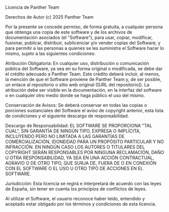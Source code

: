 Licencia de Panther Team

Derechos de Autor (c) 2025 Panther Team

Por la presente se concede permiso, de forma gratuita, a cualquier persona que obtenga una copia de este software y de los archivos de documentación asociados (el "Software"), para usar, copiar, modificar, fusionar, publicar, distribuir, sublicenciar y/o vender copias del Software, y para permitir a las personas a quienes se les suministre el Software hacer lo mismo, sujeto a las siguientes condiciones:

Atribución Obligatoria:
En cualquier uso, distribución o comunicación pública del Software, ya sea en su forma original o modificada, se debe dar el crédito adecuado a Panther Team. Este crédito deberá incluir, al menos, la mención de que el Software proviene de Panther Team y, de ser posible, un enlace al repositorio o sitio web original ([URL del repositorio]). La atribución debe ser visible en la documentación, en la interfaz del software o en cualquier otro medio donde se haga público el uso del mismo.

Conservación de Avisos:
Se deberá conservar en todas las copias o porciones sustanciales del Software el aviso de copyright anterior, esta lista de condiciones y el siguiente descargo de responsabilidad.

Descargo de Responsabilidad:
EL SOFTWARE SE PROPORCIONA "TAL CUAL", SIN GARANTÍA DE NINGÚN TIPO, EXPRESA O IMPLÍCITA, INCLUYENDO PERO NO LIMITADA A LAS GARANTÍAS DE COMERCIALIZACIÓN, IDONEIDAD PARA UN PROPÓSITO PARTICULAR Y NO INFRACCIÓN. EN NINGÚN CASO LOS AUTORES O TITULARES DEL COPYRIGHT SERÁN RESPONSABLES POR NINGUNA RECLAMACIÓN, DAÑO U OTRA RESPONSABILIDAD, YA SEA EN UNA ACCIÓN CONTRACTUAL, AGRAVIO O DE OTRO TIPO, QUE SURJA DE, FUERA DE O EN CONEXIÓN CON EL SOFTWARE O EL USO U OTRO TIPO DE ACCIONES EN EL SOFTWARE.

Jurisdicción:
Esta licencia se regirá e interpretará de acuerdo con las leyes de España, sin tener en cuenta los principios de conflictos de leyes.

Al utilizar el Software, el usuario reconoce haber leído, entendido y aceptado estar obligado por los términos y condiciones de esta licencia.
